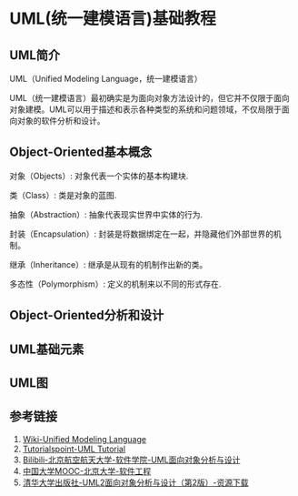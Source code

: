 # UML(统一建模语言)基础教程


## UML简介

UML（Unified Modeling Language，统一建模语言）

UML（统一建模语言）最初确实是为面向对象方法设计的，但它并不仅限于面向对象建模。UML可以用于描述和表示各种类型的系统和问题领域，不仅局限于面向对象的软件分析和设计。


## Object-Oriented基本概念

对象（Objects）: 对象代表一个实体的基本构建块.

类（Class）: 类是对象的蓝图.

抽象（Abstraction）: 抽象代表现实世界中实体的行为.

封装（Encapsulation）: 封装是将数据绑定在一起，并隐藏他们外部世界的机制。

继承（Inheritance）: 继承是从现有的机制作出新的类。

多态性（Polymorphism）: 定义的机制来以不同的形式存在.


## Object-Oriented分析和设计



## UML基础元素


## UML图



## 参考链接
1. [Wiki-Unified Modeling Language](https://en.wikipedia.org/wiki/Unified_Modeling_Language)
2. [Tutorialspoint-UML Tutorial](https://www.tutorialspoint.com/uml/index.htm)
3. [Bilibili-北京航空航天大学-软件学院-UML面向对象分析与设计](https://www.bilibili.com/video/BV1fq4y1q7KP)
4. [中国大学MOOC-北京大学-软件工程](https://www.icourse163.org/course/PKU-1003177002)
5. [清华大学出版社-UML2面向对象分析与设计（第2版）-资源下载](http://www.tup.tsinghua.edu.cn/booksCenter/book_07138701.html#)